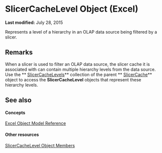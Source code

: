 
# SlicerCacheLevel Object (Excel)

 **Last modified:** July 28, 2015

Represents a level of a hierarchy in an OLAP data source being filtered by a slicer.

## Remarks

When a slicer is used to filter an OLAP data source, the slicer cache it is associated with can contain multiple hierarchy levels from the data source. Use the  ** [SlicerCacheLevels](6b1139a5-e81d-e11d-b4f5-f5d0fed24bf7.md)** collection of the parent ** [SlicerCache](6e6533e3-0503-a1d3-9ecd-f7997233565f.md)** object to access the **SlicerCacheLevel** objects that represent these hierarchy levels.


## See also


#### Concepts


 [Excel Object Model Reference](11ea8598-8a20-92d5-f98b-0da04263bf2c.md)
#### Other resources


 [SlicerCacheLevel Object Members](a72de83d-7c11-33c3-5a6e-249024f1e0ac.md)
